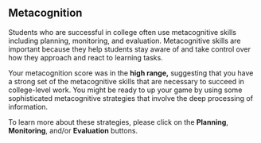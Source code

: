 ## Metacognition

Students who are successful in college often use metacognitive skills including planning, monitoring, and evaluation. Metacognitive skills are important because they help students stay aware of and take control over how they approach and react to learning tasks.

Your metacognition score was in the **high range,** suggesting that you have a strong set of the metacognitive skills that are necessary to succeed in college-level work. You might be ready to up your game by using some sophisticated metacognitive strategies that involve the deep processing of information.

To learn more about these strategies, please click on the **Planning**, **Monitoring**, and/or **Evaluation** buttons.
